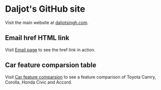 # Daljot's GitHub site

Visit the main website at [daljotsingh.com](https://daljotsingh.com).

## Email href HTML link

Visit [Email page](email.htm) to see the href link in action.

## Car feature comparsion table
Visit [Car feature comparsion](car-feature-comparison-2022-11-24.htm) to see a feature comparison of Toyota Camry, Corolla, Honda Civic and Accord. 
